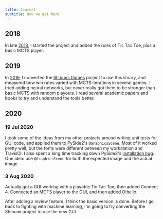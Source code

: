 ```yaml
---
title: Journal
subtitle: How we got here
---
```

## 2018
In late [2018], I started the project and added the rules of Tic Tac Toe, plus a
basic MCTS player.

[2018]: 2018.md

## 2019
In [2019], I converted the [Shibumi Games] project to use this library, and
measured how win rates varied with MCTS iterations in several games. I tried
adding neural networks, but never really got them to be stronger than basic
MCTS with random playouts. I read several academic papers and books to try and
understand the tools better.

[2019]: 2019.md
[Shibumi Games]: https://github.com/donkirkby/shibumi-games

## 2020
### 19 Jul 2020
I took some of the ideas from my other projects around writing unit tests for
GUI code, and applied them to PySide2's `QGraphicsScene`. Most of it worked
pretty well, but the fonts were different between my workstation and TravisCI.
I also spent a long time tracking down PySide2's [installation bug]. One idea:
use `QGraphicsScene` for both the expected image and the actual image.

[installation bug]: https://bugreports.qt.io/browse/QTBUG-84749

### 3 Aug 2020
Actually got a GUI working with a playable Tic Tac Toe, then added Connect 4.
Connected an MCTS player to the GUI, and then added Othello.

After adding a review feature, I think the basic version is done. Before I go
back to fighting with machine learning, I'm going to try converting the Shibumi
project to use the new GUI.
